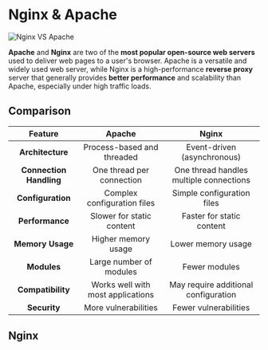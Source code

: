 # Nginx & Apache

![Nginx VS Apache](/images/nvsa.webp)


**Apache** and **Nginx** are two of the **most popular open-source web servers** used to deliver web pages to a user's browser. Apache is a versatile and widely used web server, while Nginx is a high-performance **reverse proxy** server that generally provides **better performance** and scalability than Apache, especially under high traffic loads.


## Comparison

| **Feature** | **Apache** | **Nginx** |
|:-------------:|:------------:|:-----------:|
| **Architecture** | Process-based and threaded | Event-driven (asynchronous) |
| **Connection Handling** | One thread per connection | One thread handles multiple connections |
| **Configuration** | Complex configuration files | Simple configuration files |
| **Performance** | Slower for static content | Faster for static content |
| **Memory Usage** | Higher memory usage | Lower memory usage |
| **Modules** | Large number of modules | Fewer modules |
| **Compatibility** | Works well with most applications | May require additional configuration |
| **Security** | More vulnerabilities | Fewer vulnerabilities |

## Nginx
